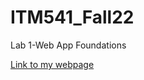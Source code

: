 # ITM541_Fall22
Lab 1-Web App Foundations

<a href="https://cinu89.github.io/ITM541_Fall22/Week3/index.html">Link to my webpage</a>
